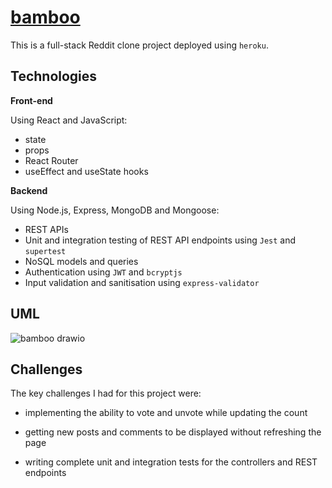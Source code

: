 # [bamboo](https://github.com/phunky-panda94/bamboo)

This is a full-stack Reddit clone project deployed using `heroku`.

## Technologies

**Front-end**

Using React and JavaScript:

- state
- props
- React Router
- useEffect and useState hooks

**Backend**

Using Node.js, Express, MongoDB and Mongoose:

- REST APIs
- Unit and integration testing of REST API endpoints using `Jest` and `supertest`
- NoSQL models and queries
- Authentication using `JWT` and `bcryptjs`
- Input validation and sanitisation using `express-validator`

## UML

![bamboo drawio](https://user-images.githubusercontent.com/63854834/157994143-f244308d-e12e-4d99-a6c9-8a4b80cca924.svg)

## Challenges

The key challenges I had for this project were:

- implementing the ability to vote and unvote while updating the count

- getting new posts and comments to be displayed without refreshing the page

- writing complete unit and integration tests for the controllers and REST endpoints